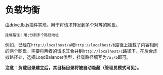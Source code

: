 # 负载均衡
由[drive.lb.js](https://github.com/reruin/sharelist/tree/master/plugins/drive.lb.js)插件实现。用于将请求转发到多个对等的网盘。       
```
挂载路径：用;分割多个路径地址  
``` 

例如，已经在```http://localhost/a```和```http://localhost/b```路径上挂载了内容相同的两个网盘，需要将两者的请求其合并到```http://localhost/c```路径下，在后台虚拟路径处，选择LoadBalancer类型，挂载路径填写为```/a;/b```即可。 

**注意：负载目录建立后，其目标目录将被自动隐藏（管理员模式可见）。**   